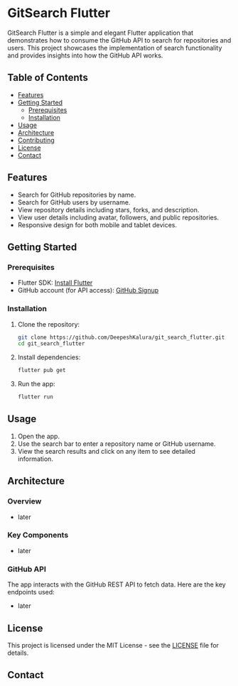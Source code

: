 # GitSearch Flutter

GitSearch Flutter is a simple and elegant Flutter application that demonstrates how to consume the GitHub API to search for repositories and users. This project showcases the implementation of search functionality and provides insights into how the GitHub API works.

## Table of Contents

- [Features](#features)
- [Getting Started](#getting-started)
  - [Prerequisites](#prerequisites)
  - [Installation](#installation)
- [Usage](#usage)
- [Architecture](#architecture)
- [Contributing](#contributing)
- [License](#license)
- [Contact](#contact)

## Features

- Search for GitHub repositories by name.
- Search for GitHub users by username.
- View repository details including stars, forks, and description.
- View user details including avatar, followers, and public repositories.
- Responsive design for both mobile and tablet devices.

## Getting Started

### Prerequisites

- Flutter SDK: [Install Flutter](https://flutter.dev/docs/get-started/install)
- GitHub account (for API access): [GitHub Signup](https://github.com/join)

### Installation

1. Clone the repository:

   ```bash
   git clone https://github.com/DeepeshKalura/git_search_flutter.git
   cd git_search_flutter
   ```

2. Install dependencies:

   ```bash
   flutter pub get
   ```

3. Run the app:

   ```bash
   flutter run
   ```

## Usage

1. Open the app.
2. Use the search bar to enter a repository name or GitHub username.
3. View the search results and click on any item to see detailed information.

## Architecture

### Overview

- later

### Key Components

- later

### GitHub API

The app interacts with the GitHub REST API to fetch data. Here are the key endpoints used:

- later


## License

This project is licensed under the MIT License - see the [LICENSE](LICENSE) file for details.

## Contact